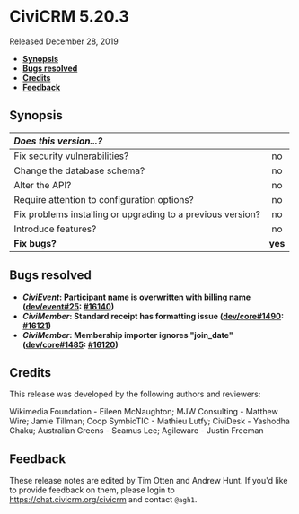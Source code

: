 # CiviCRM 5.20.3

Released December 28, 2019

- **[Synopsis](#synopsis)**
- **[Bugs resolved](#bugs)**
- **[Credits](#credits)**
- **[Feedback](#feedback)**

## <a name="synopsis"></a>Synopsis

| *Does this version...?*                                         |         |
|:--------------------------------------------------------------- |:-------:|
| Fix security vulnerabilities?                                   |   no    |
| Change the database schema?                                     |   no    |
| Alter the API?                                                  |   no    |
| Require attention to configuration options?                     |   no    |
| Fix problems installing or upgrading to a previous version?     |   no    |
| Introduce features?                                             |   no    |
| **Fix bugs?**                                                   | **yes** |

## <a name="bugs"></a>Bugs resolved

* **_CiviEvent_: Participant name is overwritten with billing name ([dev/event#25](https://lab.civicrm.org/dev/event/issues/25): [#16140](https://github.com/civicrm/civicrm-core/pull/16140))**
* **_CiviMember_: Standard receipt has formatting issue ([dev/core#1490](https://lab.civicrm.org/dev/core/issues/1490): [#16121](https://github.com/civicrm/civicrm-core/pull/16121))**
* **_CiviMember_: Membership importer ignores "join_date" ([dev/core#1485](https://lab.civicrm.org/dev/core/issues/1485): [#16120](https://github.com/civicrm/civicrm-core/pull/16120))**

## <a name="credits"></a>Credits

This release was developed by the following authors and reviewers:

Wikimedia Foundation - Eileen McNaughton; MJW Consulting - Matthew Wire;
Jamie Tillman; Coop SymbioTIC - Mathieu Lutfy; CiviDesk - Yashodha Chaku;
Australian Greens - Seamus Lee; Agileware - Justin Freeman

## <a name="feedback"></a>Feedback

These release notes are edited by Tim Otten and Andrew Hunt.  If you'd like to
provide feedback on them, please login to https://chat.civicrm.org/civicrm and
contact `@agh1`.
